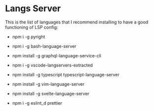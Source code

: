 # Langs Server

This is the list of languages that I recommend installing to have a good functioning of LSP config:

- npm i -g pyright

- npm i -g bash-language-server

- npm install -g graphql-language-service-cli

- npm i -g vscode-langservers-extracted

- npm install -g typescript typescript-language-server

- npm install -g vim-language-server

- npm install -g svelte-language-server

- npm i -g eslint_d prettier

